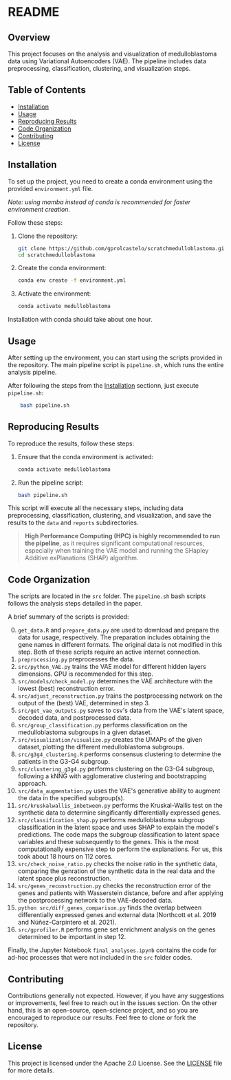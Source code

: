# README

## Overview
This project focuses on the analysis and visualization of medulloblastoma data using Variational Autoencoders (VAE). The pipeline includes data preprocessing, classification, clustering, and visualization steps.

## Table of Contents
- [Installation](#installation)
- [Usage](#usage)
- [Reproducing Results](#reproducing-results)
- [Code Organization](#code-organization)
- [Contributing](#contributing)
- [License](#license)

## Installation
To set up the project, you need to create a conda environment using the provided `environment.yml` file. 

*Note: using mamba instead of conda is recommended for faster environment creation.*

Follow these steps:

1. Clone the repository:
    ```bash
    git clone https://github.com/gprolcastelo/scratchmedulloblastoma.git
    cd scratchmedulloblastoma
    ```

2. Create the conda environment:
    ```bash
    conda env create -f environment.yml
    ```

3. Activate the environment:
    ```bash
    conda activate medulloblastoma
    ```

Installation with conda should take about one hour.

## Usage
After setting up the environment, you can start using the scripts provided in the repository. The main pipeline script is `pipeline.sh`, which runs the entire analysis pipeline.

After following the steps from the [Installation](#installation) sectionn, just execute `pipeline.sh`:

```bash
    bash pipeline.sh
```

## Reproducing Results

To reproduce the results, follow these steps:

1. Ensure that the conda environment is activated:
    ```bash
    conda activate medulloblastoma
    ```

2. Run the pipeline script:
    ```bash
    bash pipeline.sh
    ```

This script will execute all the necessary steps, including data preprocessing, classification, clustering, and visualization, and save the results to the `data` and `reports` subdirectories.

> **High Performance Computing (HPC) is highly recommended to run the pipeline**, as it requires significant computational resources, especially when training the VAE model and running the SHapley Additive exPlanations (SHAP) algorithm.


## Code Organization

The scripts are located in the `src` folder. The `pipeline.sh` bash scripts follows the analysis steps detailed in the paper. 

A brief summary of the scripts is provided:

0. `get_data.R` and `prepare_data.py` are used to download and prepare the data for usage, respectively. The preparation includes obtaining the gene names in different formats. 
The original data is not modified in this step.
Both of these scripts require an active internet connection.
1. `preprocessing.py` preprocesses the data.
2. `src/python_VAE.py` trains the VAE model for different hidden layers dimensions. GPU is recommended for this step.
3. `src/models/check_model.py` determines the VAE architecture with the lowest (best) reconstruction error.
4. `src/adjust_reconstruction.py` trains the postprocessing network on the output of the (best) VAE, determined in step 3.
5. `src/get_vae_outputs.py` saves to csv's data from the VAE's latent space, decoded data, and postprocessed data.
6. `src/group_classification.py` performs classification on the medulloblastoma subgroups in a given dataset.
7. `src/visualization/visualize.py` creates the UMAPs of the given dataset, plotting the different medulloblastoma subgroups.
8. `src/g3g4_clustering.R` performs consensus clustering to determine the patients in the G3-G4 subgroup.
9. `src/clustering_g3g4.py` performs clustering on the G3-G4 subgroup, following a kNNG with agglomerative clustering and bootstrapping approach.
10. `src/data_augmentation.py` uses the VAE's generative ability to augment the data in the specified subgroup(s).
11. `src/kruskalwallis_inbetween.py` performs the Kruskal-Wallis test on the synthetic data to determine singificantly differentially expressed genes.
12. `src/classification_shap.py` performs medulloblastoma subgroup classification in the latent space and uses SHAP to explain the model's predictions. 
The code maps the subgroup classification to latent space variables and these subsequently to the genes.
This is the most computationally expensive step to perform the explanations.
For us, this took about 18 hours on 112 cores.
13. `src/check_noise_ratio.py` checks the noise ratio in the synthetic data, comparing the genration of the synthetic data in the real data and the latent space plus reconstruction.
14. `src/genes_reconstruction.py` checks the reconstruction error of the genes and patients with Wasserstein distance, before and after applying the postprocessing network to the VAE-decoded data.
15. `python src/diff_genes_comparison.py` finds the overlap between differentially expressed genes and external data (Northcott et al. 2019 and Núñez-Carpintero et al. 2021).
16. `src/gprofiler.R` performs gene set enrichment analysis on the genes determined to be important in step 12.

Finally, the Jupyter Notebook `final_analyses.ipynb` contains the code for ad-hoc processes that were not included in the `src` folder codes.


## Contributing
Contributions generally not expected. However, if you have any suggestions or improvements, feel free to reach out in the issues section. 
On the other hand, this is an open-source, open-science project, and so you are encouraged to reproduce our results.
Feel free to clone or fork the repository.

## License
This project is licensed under the Apache 2.0 License. See the [LICENSE](LICENSE) file for more details.
